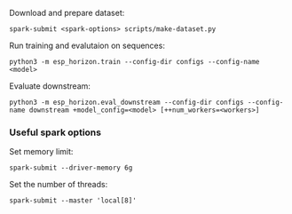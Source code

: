 Download and prepare dataset:
```
spark-submit <spark-options> scripts/make-dataset.py
```

Run training and evalutaion on sequences:
```
python3 -m esp_horizon.train --config-dir configs --config-name <model>
```

Evaluate downstream:
```
python3 -m esp_horizon.eval_downstream --config-dir configs --config-name downstream +model_config=<model> [++num_workers=<workers>]
```

### Useful spark options
Set memory limit:
```
spark-submit --driver-memory 6g
```

Set the number of threads:
```
spark-submit --master 'local[8]'
```
